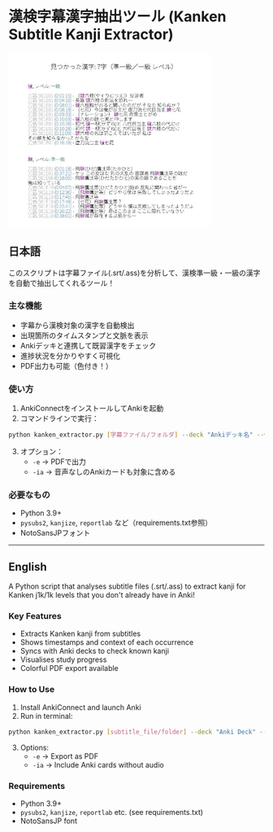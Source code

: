 # 漢検字幕漢字抽出ツール (Kanken Subtitle Kanji Extractor)  
<img src="assets/example.jpg" width="400" alt="Example PDF Output">

## 日本語  
このスクリプトは字幕ファイル(.srt/.ass)を分析して、漢検準一級・一級の漢字を自動で抽出してくれるツール！

### 主な機能
- 字幕から漢検対象の漢字を自動検出  
- 出現箇所のタイムスタンプと文脈を表示  
- Ankiデッキと連携して既習漢字をチェック  
- 進捗状況を分かりやすく可視化  
- PDF出力も可能（色付き！）  

### 使い方
1. AnkiConnectをインストールしてAnkiを起動  
2. コマンドラインで実行：  
```bash
python kanken_extractor.py [字幕ファイル/フォルダ] --deck "Ankiデッキ名" --word "単語フィールド名"
```  
3. オプション：  
   - `-e` → PDFで出力  
   - `-ia` → 音声なしのAnkiカードも対象に含める  

### 必要なもの
- Python 3.9+  
- `pysubs2`, `kanjize`, `reportlab` など（requirements.txt参照）  
- NotoSansJPフォント  

---

## English  
A Python script that analyses subtitle files (.srt/.ass) to extract kanji for Kanken j1k/1k levels that you don't already have in Anki!

### Key Features
- Extracts Kanken kanji from subtitles  
- Shows timestamps and context of each occurrence  
- Syncs with Anki decks to check known kanji  
- Visualises study progress  
- Colorful PDF export available  

### How to Use
1. Install AnkiConnect and launch Anki  
2. Run in terminal:  
```bash
python kanken_extractor.py [subtitle_file/folder] --deck "Anki Deck" --word "Word Field"
```  
3. Options:  
   - `-e` → Export as PDF  
   - `-ia` → Include Anki cards without audio  

### Requirements
- Python 3.9+  
- `pysubs2`, `kanjize`, `reportlab` etc. (see requirements.txt)  
- NotoSansJP font
